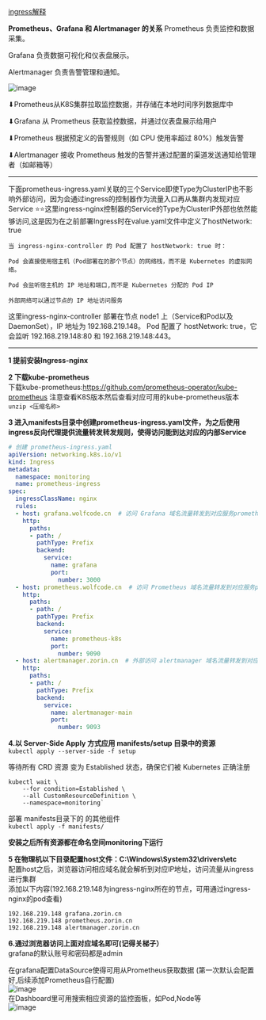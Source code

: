 [ingress解释](https://github.com/Zorinman/K8S/blob/main/k8s%E5%9F%BA%E7%A1%80/%E6%9C%AF%E8%AF%AD%E8%A7%A3%E6%9E%90/Ingress.md)  

**Prometheus、Grafana 和 Alertmanager 的关系**
Prometheus 负责监控和数据采集。  

Grafana 负责数据可视化和仪表盘展示。  

Alertmanager 负责告警管理和通知。  

![image](https://github.com/user-attachments/assets/7b27a44e-63aa-4299-b5ba-e69e2bf1fc58)


⬇Prometheus从K8S集群拉取监控数据，并存储在本地时间序列数据库中    
			 
⬇Grafana 从 Prometheus 获取监控数据，并通过仪表盘展示给用户    
			
⬇Prometheus 根据预定义的告警规则（如 CPU 使用率超过 80%）触发告警  
			
⬇Alertmanager 接收 Prometheus 触发的告警并通过配置的渠道发送通知给管理者（如邮箱等）


--------
下面prometheus-ingress.yaml关联的三个Service即使Type为ClusterIP也不影响外部访问，因为会通过ingress的控制器作为流量入口再从集群内发现对应Service
⭐⭐这里ingress-nginx控制器的Service的Type为ClusterIP外部也依然能够访问,这是因为在之前部署Ingress时在value.yaml文件中定义了hostNetwork: true
```
当 ingress-nginx-controller 的 Pod 配置了 hostNetwork: true 时：

Pod 会直接使用宿主机（Pod部署在的那个节点）的网络栈，而不是 Kubernetes 的虚拟网络。

Pod 会监听宿主机的 IP 地址和端口,而不是 Kubernetes 分配的 Pod IP

外部网络可以通过节点的 IP 地址访问服务
```
这里ingress-nginx-controller 部署在节点 node1 上（Service和Pod以及DaemonSet），IP 地址为 192.168.219.148。 Pod 配置了 hostNetwork: true，它会监听 192.168.219.148:80 和 192.168.219.148:443。  

------
**1 提前安装Ingress-nginx**

 
 
**2 下载kube-prometheus**  
下载kube-prometheus:https://github.com/prometheus-operator/kube-prometheus
注意查看K8S版本然后查看对应可用的kube-prometheus版本
`unzip <压缩名称>`


**3 进入manifests目录中创建prometheus-ingress.yaml文件，为之后使用ingress反向代理提供流量转发转发规则，使得访问能到达对应的内部Service**
```yaml
# 创建 prometheus-ingress.yaml
apiVersion: networking.k8s.io/v1
kind: Ingress
metadata:
  namespace: monitoring
  name: prometheus-ingress
spec:
  ingressClassName: nginx
  rules:
  - host: grafana.wolfcode.cn  # 访问 Grafana 域名流量转发到对应服务prometheus-k8s 
    http:
      paths:
      - path: /
        pathType: Prefix
        backend:
          service:
            name: grafana
            port:
              number: 3000
  - host: prometheus.wolfcode.cn  # 访问 Prometheus 域名流量转发到对应服务prometheus-k8s 
    http:
      paths:
      - path: /
        pathType: Prefix
        backend:
          service:
            name: prometheus-k8s 
            port:
              number: 9090
  - host: alertmanager.zorin.cn  # 外部访问 alertmanager 域名流量转发到对应服务alertmanager-main
    http:
      paths:
      - path: /
        pathType: Prefix
        backend:
          service:
            name: alertmanager-main
            port:
              number: 9093

```




**4.以 Server-Side Apply 方式应用 manifests/setup 目录中的资源**  
`kubectl apply --server-side -f setup`

等待所有 CRD 资源 变为 Established 状态，确保它们被 Kubernetes 正确注册  
```commandline
kubectl wait \  
	--for condition=Established \  
	--all CustomResourceDefinition \
	--namespace=monitoring`  
```



部署 manifests目录下的 的其他组件  
`kubectl apply -f manifests/`

**安装之后所有资源都在命名空间monitoring下运行**




**5 在物理机以下目录配置host文件：C:\Windows\System32\drivers\etc**  
配置host之后，浏览器访问相应域名就会解析到对应IP地址，访问流量从ingress进行集群  
添加以下内容(192.168.219.148为ingress-nginx所在的节点，可用通过ingress-nginx的pod查看)  
```commandline
192.168.219.148 grafana.zorin.cn
192.168.219.148 prometheus.zorin.cn
192.168.219.148 alertmanager.zorin.cn
```
**6.通过浏览器访问上面对应域名即可(记得关梯子）**  
grafana的默认账号和密码都是admin

在grafana配置DataSource使得可用从Prometheus获取数据 (第一次默认会配置好,后续添加Prometheus自行配置)  
![image](https://github.com/user-attachments/assets/57baa4d1-bbce-4490-9830-c625c57a62d1)    
在Dashboard里可用搜索相应资源的监控面板，如Pod,Node等  
![image](https://github.com/user-attachments/assets/963f0c3f-3462-4f08-a972-adcf3be00aa6)



